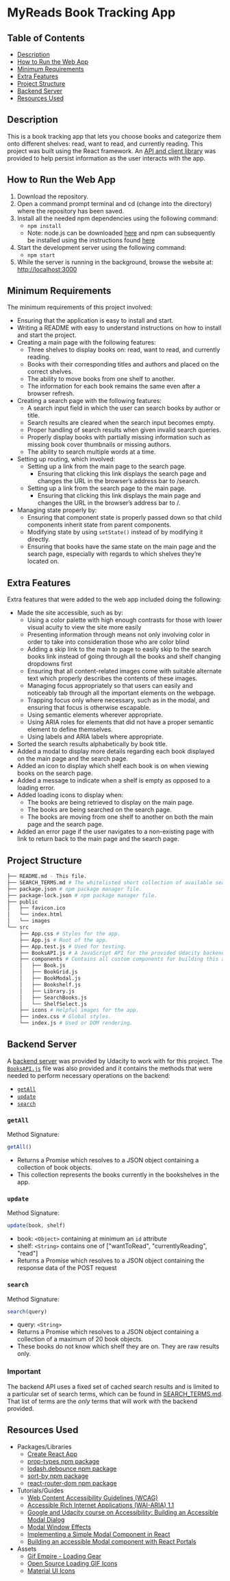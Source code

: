 # MyReads Book Tracking App

## Table of Contents

* [Description](#description)
* [How to Run the Web App](#how-to-run-the-web-app)
* [Minimum Requirements](#minimum-requirements)
* [Extra Features](#extra-features)
* [Project Structure](#project-structure)
* [Backend Server](#backend-server)
* [Resources Used](#resources-used)

## Description

This is a book tracking app that lets you choose books and categorize them onto different shelves: read, want to read, and currently reading. This project was built using the React framework. An [API and client library]( https://github.com/udacity/reactnd-project-myreads-starter) was provided to help persist information as the user interacts with the app.

## How to Run the Web App

1. Download the repository.
2. Open a command prompt terminal and cd (change into the directory) where the repository has been saved.
3. Install all the needed npm dependencies using the following command:
    * `npm install`
    * Note: node.js can be downloaded [here](https://nodejs.org/en/download/) and npm can subsequently be installed using the instructions found [here](https://www.npmjs.com/get-npm)
4. Start the development server using the following command:
    * `npm start`
5. While the server is running in the background, browse the website at: [http://localhost:3000](http://localhost:3000)

## Minimum Requirements

The minimum requirements of this project involved:
* Ensuring that the application is easy to install and start.
* Writing a README with easy to understand instructions on how to install and start the project.
* Creating a main page with the following features:
  * Three shelves to display books on: read, want to read, and currently reading.
  * Books with their corresponding titles and authors and placed on the correct shelves.
  * The ability to move books from one shelf to another.
  * The information for each book remains the same even after a browser refresh.
* Creating a search page with the following features:
  * A search input field in which the user can search books by author or title.
  * Search results are cleared when the search input becomes empty.
  * Proper handling of search results when given invalid search queries.
  * Properly display books with partially missing information such as missing book cover thumbnails or missing authors.
  * The ability to search multiple words at a time.
* Setting up routing, which involved:
  * Setting up a link from the main page to the search page.
    * Ensuring that clicking this link displays the search page and changes the URL in the browser’s address bar to /search.
  * Setting up a link from the search page to the main page.
    * Ensuring that clicking this link displays the main page and changes the URL in the browser’s address bar to /.
* Managing state properly by:
  * Ensuring that component state is properly passed down so that child components inherit state from parent components.
  * Modifying state by using `setState()` instead of by modifying it directly.
  * Ensuring that books have the same state on the main page and the search page, especially with regards to which shelves they’re located on.

## Extra Features

Extra features that were added to the web app included doing the following:
* Made the site accessible, such as by:
  * Using a color palette with high enough contrasts for those with lower visual acuity to view the site more easily
  * Presenting information through means not only involving color in order to take into consideration those who are color blind
  * Adding a skip link to the main to page to easily skip to the search books link instead of going through all the books and shelf changing dropdowns first
  * Ensuring that all content-related images come with suitable alternate text which properly describes the contents of these images.
  * Managing focus appropriately so that users can easily and noticeably tab through all the important elements on the webpage.
  * Trapping focus only where necessary, such as in the modal, and ensuring that focus is otherwise escapable.
  * Using semantic elements wherever appropriate.
  * Using ARIA roles for elements that did not have a proper semantic element to define themselves.
  * Using labels and ARIA labels where appropriate.
* Sorted the search results alphabetically by book title.
* Added a modal to display more details regarding each book displayed on the main page and the search page.
* Added an icon to display which shelf each book is on when viewing books on the search page.
* Added a message to indicate when a shelf is empty as opposed to a loading error.
* Added loading icons to display when:
  * The books are being retrieved to display on the main page.
  * The books are being searched on the search page.
  * The books are moving from one shelf to another on both the main page and the search page.
* Added an error page if the user navigates to a non-existing page with link to return back to the main page and the search page.

## Project Structure
```bash
├── README.md - This file.
├── SEARCH_TERMS.md # The whitelisted short collection of available search terms to use with this app.
├── package.json # npm package manager file.
├── package-lock.json # npm package manager file.
├── public
│   ├── favicon.ico
│   └── index.html
│   └── images
└── src
    ├── App.css # Styles for the app.
    ├── App.js # Root of the app.
    ├── App.test.js # Used for testing.
    ├── BooksAPI.js # A JavaScript API for the provided Udacity backend. Instructions for the methods are below.
    ├── components # Contains all custom components for building this app.
    │   ├── Book.js
    │   ├── BookGrid.js
    │   ├── BookModal.js
    │   ├── Bookshelf.js
    │   ├── Library.js
    │   ├── SearchBooks.js
    │   └── ShelfSelect.js
    ├── icons # Helpful images for the app.
    ├── index.css # Global styles.
    └── index.js # Used or DOM rendering.
```

## Backend Server

A [backend server](https://reactnd-books-api.udacity.com) was provided by Udacity to work with for this project. The [`BooksAPI.js`](src/BooksAPI.js) file was also provided and it contains the methods that were needed to perform necessary operations on the backend:

* [`getAll`](#getall)
* [`update`](#update)
* [`search`](#search)

### `getAll`

Method Signature:

```js
getAll()
```

* Returns a Promise which resolves to a JSON object containing a collection of book objects.
* This collection represents the books currently in the bookshelves in the app.

### `update`

Method Signature:

```js
update(book, shelf)
```

* book: `<Object>` containing at minimum an `id` attribute
* shelf: `<String>` contains one of ["wantToRead", "currentlyReading", "read"]
* Returns a Promise which resolves to a JSON object containing the response data of the POST request

### `search`

Method Signature:

```js
search(query)
```

* query: `<String>`
* Returns a Promise which resolves to a JSON object containing a collection of a maximum of 20 book objects.
* These books do not know which shelf they are on. They are raw results only.

### Important
The backend API uses a fixed set of cached search results and is limited to a particular set of search terms, which can be found in [SEARCH_TERMS.md](SEARCH_TERMS.md). That list of terms are the _only_ terms that will work with the backend provided.

## Resources Used
* Packages/Libraries
  * [Create React App](https://github.com/facebook/create-react-app)
  * [prop-types npm package](https://www.npmjs.com/package/prop-types)
  * [lodash.debounce npm package](https://www.npmjs.com/package/lodash.debounce)
  * [sort-by npm package](https://www.npmjs.com/package/sort-by)
  * [react-router-dom npm package](https://www.npmjs.com/package/react-router-dom)
* Tutorials/Guides
  * [Web Content Accessibility Guidelines (WCAG)](https://www.w3.org/WAI/standards-guidelines/wcag/)
  * [Accessible Rich Internet Applications (WAI-ARIA) 1.1](https://www.w3.org/TR/wai-aria-1.1/)
  * [Google and Udacity course on Accessibility: Building an Accessible Modal Dialog](https://github.com/udacity/ud891/tree/gh-pages/lesson5-semantics-aria/21-dialog)
  * [Modal Window Effects](https://tympanus.net/Development/ModalWindowEffects/)
  * [Implementing a Simple Modal Component in React](https://alligator.io/react/modal-component/)
  * [Building an accessible Modal component with React Portals](https://assortment.io/posts/accessible-modal-component-react-portals-part-1)
* Assets
  * [Gif Empire - Loading Gear](http://gifs.duhnnae.com/2017/apr/14927052542-Science-Gears-loadinggears-loading-gear-3-3-gif.php)
  * [Open Source Loading GIF Icons](https://www.behance.net/gallery/31234507/Open-source-Loading-GIF-Icons-Vol-1)
  * [Material UI Icons](https://www.materialui.co/icons)